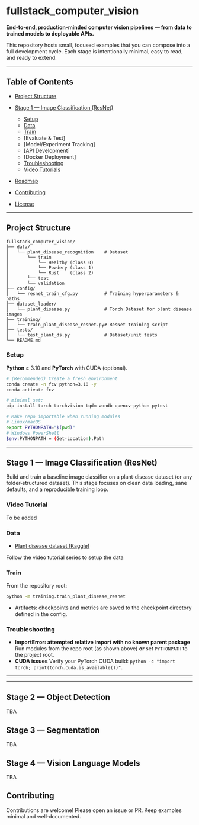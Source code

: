 # fullstack\_computer\_vision

**End‑to‑end, production‑minded computer vision pipelines — from data to trained models to deployable APIs.**

This repository hosts small, focused examples that you can compose into a full development cycle. Each stage is intentionally minimal, easy to read, and ready to extend.

---

## Table of Contents

* [Project Structure](#project-structure)
* [Stage 1 — Image Classification (ResNet)](#stage-1--image-classification-resnet)
  * [Setup](#setup)
  * [Data](#data)
  * [Train](#train)
  * [Evaluate & Test]
  * [Model/Experiment Tracking]
  * [API Development]
  * [Docker Deployment]
  * [Troubleshooting](#troubleshooting)
  * [Video Tutorials](#video-tutorial)

* [Roadmap](#roadmap)
* [Contributing](#contributing)
* [License](#license)

---

## Project Structure

```
fullstack_computer_vision/
├── data/
│   └── plant_disease_recognition    # Dataset
│       └── train
│           └── Healthy (class 0)
│           └── Powdery (class 1)
│           └── Rust    (class 2)
│       └── test
│       └── validation
├── config/
│   └── resnet_train_cfg.py          # Training hyperparameters & paths
├── dataset_loader/
│   └── plant_disease.py             # Torch Dataset for plant disease images
├── training/
│   └── train_plant_disease_resnet.py# ResNet training script
├── tests/
│   └── test_plant_ds.py             # Dataset/unit tests
└── README.md
```

### Setup

**Python** ≥ 3.10 and **PyTorch** with CUDA (optional).

```bash
# (Recommended) Create a fresh environment
conda create -n fcv python=3.10 -y
conda activate fcv

# minimal set:
pip install torch torchvision tqdm wandb opencv-python pytest

# Make repo importable when running modules
# Linux/macOS
export PYTHONPATH="$(pwd)"
# Windows PowerShell
$env:PYTHONPATH = (Get-Location).Path
```

---

## Stage 1 — Image Classification (ResNet)

Build and train a baseline image classifier on a plant‑disease dataset (or any folder‑structured dataset). This stage focuses on clean data loading, sane defaults, and a reproducible training loop.

### Video Tutorial

To be added


### Data

- [Plant disease dataset (Kaggle)](https://www.kaggle.com/datasets/rashikrahmanpritom/plant-disease-recognition-dataset/data)

Follow the video tutorial series to setup the data

### Train

From the repository root:

```bash
python -m training.train_plant_disease_resnet
```

* Artifacts: checkpoints and metrics are saved to the checkpoint directory defined in the config.


### Troubleshooting

* **ImportError: attempted relative import with no known parent package**
  Run modules from the repo root (as shown above) **or** set `PYTHONPATH` to the project root.
* **CUDA issues**
  Verify your PyTorch CUDA build: `python -c "import torch; print(torch.cuda.is_available())"`.

---

<!-- ## Roadmap

* **Stage 2 – Training Quality**
  * TorchMetrics, better LR schedulers, label smoothing, class‑imbalance handling
  * Deterministic training switches & rich evaluation reports

* **Stage 3 – Experiment Management**
  * Hydra/OMEGACONF configs, model registry, checkpoint/versioning

* **Stage 4 – API & Packaging**
  * FastAPI inference service with batch & streaming endpoints
  * Dockerfile + lightweight GPU/CPU images
  * Minimal CI (lint, tests) via GitHub Actions

> Have ideas or requests? Open an issue with a short design note. -->

---


## Stage 2 — Object Detection
TBA


## Stage 3 — Segmentation
TBA


## Stage 4 — Vision Language Models
TBA


## Contributing

Contributions are welcome! Please open an issue or PR. Keep examples minimal and well‑documented.